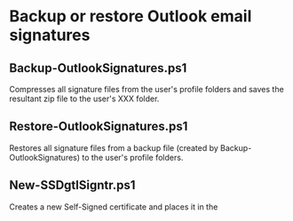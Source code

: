 # Backup or restore Outlook email signatures

## Backup-OutlookSignatures.ps1
Compresses all signature files from the user's profile folders and saves the resultant zip file to the user's XXX folder.

## Restore-OutlookSignatures.ps1
Restores all signature files from a backup file (created by Backup-OutlookSignatures) to the user's profile folders.

## New-SSDgtlSigntr.ps1
Creates a new Self-Signed certificate and places it in the 


